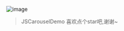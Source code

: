 ![image](https://github.com/Josin22/JSCarouselDemo/blob/master/res/gig.gif)
>JSCarouselDemo
喜欢点个star吧,谢谢~
